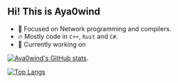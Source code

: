 
## Hi! This is Aya0wind
- :rainbow: Focused on Network programming  and compilers.
- :fire: Mostly code in `C++`, `Rust` and `C#`.
- :smiling_face_with_three_hearts: Currently working on 


[![Aya0wind's GitHub stats](https://github-readme-stats.vercel.app/api?username=Aya0wind)](https://github.com/Aya0wind/github-readme-stats). 

[![Top Langs](https://github-readme-stats.vercel.app/api/top-langs/?username=Aya0wind&hide=javascript,typescript)](https://github.com/Aya0wind/github-readme-stats)


